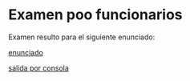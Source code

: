 # Examen poo funcionarios

Examen resulto para el siguiente enunciado:

[enunciado](./docs/enunciado.txt)

[salida por consola](./docs/salida-consola.txt)
